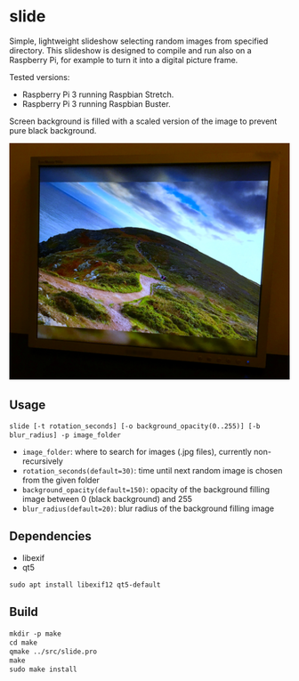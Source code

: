 # slide

Simple, lightweight slideshow selecting random images from specified directory. This slideshow is designed to compile and run also on a Raspberry Pi, for example to turn it into a digital picture frame.

Tested versions: 
 * Raspberry Pi 3 running Raspbian Stretch.
 * Raspberry Pi 3 running Raspbian Buster.

Screen background is filled with a scaled version of the image to prevent pure black background.


![screenshot](doc/screen.jpg)
## Usage

```
slide [-t rotation_seconds] [-o background_opacity(0..255)] [-b blur_radius] -p image_folder
```

* `image_folder`: where to search for images (.jpg files), currently non-recursively
* `rotation_seconds(default=30)`: time until next random image is chosen from the given folder
* `background_opacity(default=150)`: opacity of the background filling image between 0 (black background) and 255
* `blur_radius(default=20)`: blur radius of the background filling image

## Dependencies

* libexif
* qt5

```
sudo apt install libexif12 qt5-default
```

## Build

```
mkdir -p make
cd make
qmake ../src/slide.pro
make
sudo make install
```
